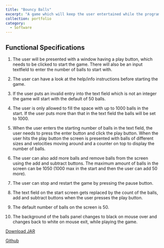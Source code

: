 ```yaml
---
title: "Bouncy Balls"
excerpt: "A game which will keep the user entertained while the programs are compiling or executing. The game consists of the balls bouncing around the window in an entertaining way.<br/><a href='https://github.com/Rashi1997/Bouncy-Balls'>Github</a><br/><img src='/images/bb.png' width='300'>"
collection: portfolio
category: 
  - Software
---
```


## Functional Specifications

1. The  user  will  be  presented  with  a  window  having  a  play  button,  which needs to be clicked to start the game.  There will also be an input textfield to enter the number of balls to start with.
2. The user can have a look at the help/info instructions before starting the game.
3. If the user puts an invalid entry into the text field which is not an integer the game will start with the default of 50 balls.
4. The user is only allowed to fill the space with up to 1000 balls in the start. If the user puts more than that in the text field the balls will be set to 1000.

5. When the user enters the starting number of balls in the text field, the user needs to press the enter button and click the play button. When  the  user  hits  the  play  button  the  screen  is  presented  with  balls of  different  sizes  and  velocities  moving  around  and  a  counter  on  top  to display the number of balls.

6. The user can also add more balls and remove balls from the screen using the add and subtract buttons. The maximum amount of balls in the screen can be 1050 (1000 max in the start and then the user can add 50 more).

7. The user can stop and restart the game by pressing the pause button.

8. The text field on the start screen gets replaced by the count of the balls, add and subtract buttons when the user presses the play button.

9. The default number of balls on the screen is 50.

10. The background of the balls panel changes to black on mouse over and changes back to white on mouse exit, while playing the game.

<a href="https://github.com/Rashi1997/Bouncy-Balls/blob/main/v1.jar">Download JAR</a><br/>

<a href="https://github.com/Rashi1997/Bouncy-Balls">Github</a>